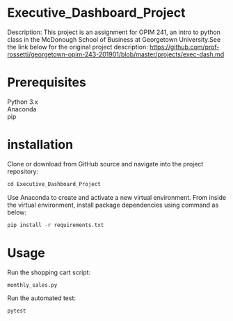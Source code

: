 # Executive_Dashboard_Project
Description: This project is an assignment for OPIM 241, an intro to python class in the McDonough School of Business at Georgetown University.See the link below for the original project description:
https://github.com/prof-rossetti/georgetown-opim-243-201901/blob/master/projects/exec-dash.md

# Prerequisites
Python 3.x  
Anaconda   
pip  

# installation


Clone or download from GitHub source and navigate into the project repository:

``` py
cd Executive_Dashboard_Project
```

Use Anaconda to create and activate a new virtual environment. From inside the virtual environment, install package dependencies using command as below:

``` py
pip install -r requirements.txt
```


# Usage

Run the shopping cart script:

``` py
monthly_sales.py
```

Run the automated test:

``` py
pytest
```

